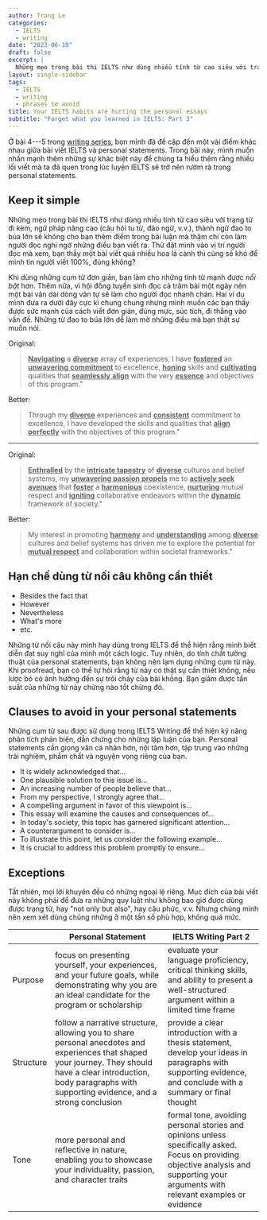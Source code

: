 ```yaml
---
author: Trang Le
categories:
  - IELTS
  - writing
date: "2023-06-19"
draft: false 
excerpt: | 
  Những mẹo trong bài thi IELTS như dùng nhiều tính từ cao siêu với trạng từ đi kèm, ngữ pháp nâng cao (câu hỏi tu từ, đảo ngữ, v.v.), thành ngữ đao to búa lớn sẽ không cho bạn thêm điểm trong bài luận mà thậm chí còn làm người đọc nghi ngờ những điều bạn viết ra.
layout: single-sidebar
tags:
  - IELTS
  - writing
  - phrases to avoid
title: Your IELTS habits are hurting the personal essays
subtitle: "Forget what you learned in IELTS: Part 3"
---
```


Ở bài 4---5 trong [writing series](../writing-series/04-grammar/), bọn mình đã đề cập đến một vài điểm khác nhau giữa bài viết IELTS và personal statements.
Trong bài này, mình muốn nhấn mạnh thêm những sự khác biệt này để chúng ta hiểu thêm rằng nhiều lối viết mà ta đã quen trong lúc luyện IELTS sẽ trở nên rườm rà trong personal statements.

## Keep it simple

Những mẹo trong bài thi IELTS như dùng nhiều tính từ cao siêu với trạng từ đi kèm, ngữ pháp nâng cao (câu hỏi tu từ, đảo ngữ, v.v.), thành ngữ đao to búa lớn sẽ không cho bạn thêm điểm trong bài luận mà thậm chí còn làm người đọc nghi ngờ những điều bạn viết ra.
Thử đặt mình vào vị trí người đọc mà xem, bạn thấy một bài viết quá nhiều hoa lá cành thì cũng sẽ khó để mình tin người viết 100%, đúng không?

Khi dùng những cụm từ đơn giản, bạn làm cho những tính từ mạnh được *nổi bật* hơn.
Thêm nữa, vì hội đồng tuyển sinh đọc cả trăm bài một ngày nên một bài văn dài dòng văn tự sẽ làm cho người đọc nhanh chán.
Hai ví dụ mình đưa ra dưới đây cực kì chung chung nhưng mình muốn các bạn thấy được sức mạnh của cách viết đơn giản, đúng mực, súc tích, đi thẳng vào vấn đề.
Những từ đao to búa lớn dễ làm mờ những điều mà bạn thật sự muốn nói.

Original:

> <u>**Navigating**</u> a <u>**diverse**</u> array of experiences, I have <u>**fostered**</u> an <u>**unwavering** **commitment**</u> to excellence, <u>**honing**</u> skills and <u>**cultivating**</u> qualities that <u>**seamlessly** **align**</u> with the very <u>**essence**</u> and objectives of this program."

Better:

> Through my <u>**diverse**</u> experiences and <u>**consistent**</u> commitment to excellence, I have developed the skills and qualities that <u>**align** **perfectly**</u> with the objectives of this program."

------------------------------------------------------------------------

Original:

> <u>**Enthralled**</u> by the <u>**intricate tapestry**</u> of <u>**diverse**</u> cultures and belief systems, my <u>**unwavering passion** **propels**</u> me to <u>**actively seek avenues**</u> that <u>**foster**</u> a <u>**harmonious**</u> coexistence, <u>**nurturing**</u> mutual respect and <u>**igniting**</u> collaborative endeavors within the <u>**dynamic**</u> framework of society."

Better:

> My interest in promoting <u>**harmony**</u> and <u>**understanding**</u> among <u>**diverse**</u> cultures and belief systems has driven me to explore the potential for <u>**mutual respect**</u> and collaboration within societal frameworks."

## Hạn chế dùng từ nối câu không cần thiết

-   Besides the fact that
-   However
-   Nevertheless
-   What's more
-   etc.

Những từ nối câu này mình hay dùng trong IELTS để thể hiện rằng mình biết diễn đạt suy nghĩ của mình một cách logic.
Tuy nhiên, do tính chất tường thuật của personal statements, bạn không nên lạm dụng những cụm từ này.
Khi proofread, bạn có thể tự hỏi rằng từ này có thật sự cần thiết không, nếu lược bỏ có ảnh hưởng đến sự trôi chảy của bài không.
Bạn giảm được tần suất của những từ này chừng nào tốt chừng đó.

## Clauses to avoid in your personal statements

Những cụm từ sau được sử dụng trong IELTS Writing để thể hiện kỹ năng phân tích phản biện, dẫn chứng cho những lập luận của bạn.
Personal statements cần giọng văn cá nhân hơn, nội tâm hơn, tập trung vào những trải nghiệm, phẩm chất và nguyện vọng riêng của bạn.

-   It is widely acknowledged that...
-   One plausible solution to this issue is...
-   An increasing number of people believe that...
-   From my perspective, I strongly agree that...
-   A compelling argument in favor of this viewpoint is...
-   This essay will examine the causes and consequences of...
-   In today's society, this topic has garnered significant attention...
-   A counterargument to consider is...
-   To illustrate this point, let us consider the following example...
-   It is crucial to address this problem promptly to ensure...

## Exceptions

Tất nhiên, mọi lời khuyên đều có những ngoại lệ riêng.
Mục đích của bài viết này không phải để đưa ra những quy luật như không bao giờ được dùng được trạng từ, hay "not only but also", hay câu phức, v.v.
Nhưng chúng mình nên xem xét dùng chúng những ở một tần số phù hợp, không quá mức.

|           | Personal Statement                                                                                                                                                                                                        | IELTS Writing Part 2                                                                                                                                                                  |
|------------------|---------------------|---------------------------------|
| Purpose   | focus on presenting yourself, your experiences, and your future goals, while demonstrating why you are an ideal candidate for the program or scholarship                                                                  | evaluate your language proficiency, critical thinking skills, and ability to present a well-structured argument within a limited time frame                                           |
| Structure | follow a narrative structure, allowing you to share personal anecdotes and experiences that shaped your journey. They should have a clear introduction, body paragraphs with supporting evidence, and a strong conclusion | provide a clear introduction with a thesis statement, develop your ideas in paragraphs with supporting evidence, and conclude with a summary or final thought                         |
| Tone      | more personal and reflective in nature, enabling you to showcase your individuality, passion, and character traits                                                                                                        | formal tone, avoiding personal stories and opinions unless specifically asked. Focus on providing objective analysis and supporting your arguments with relevant examples or evidence |
